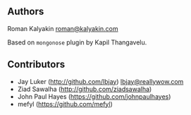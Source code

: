 Authors
-------

Roman Kalyakin <roman@kalyakin.com>

Based on `mongonose` plugin by Kapil Thangavelu.

Contributors
------------
 * Jay Luker (http://github.com/lbjay) <lbjay@reallywow.com>
 * Ziad Sawalha (http://github.com/ziadsawalha) 
 * John Paul Hayes (https://github.com/johnpaulhayes)
 * mefyl (https://github.com/mefyl)
